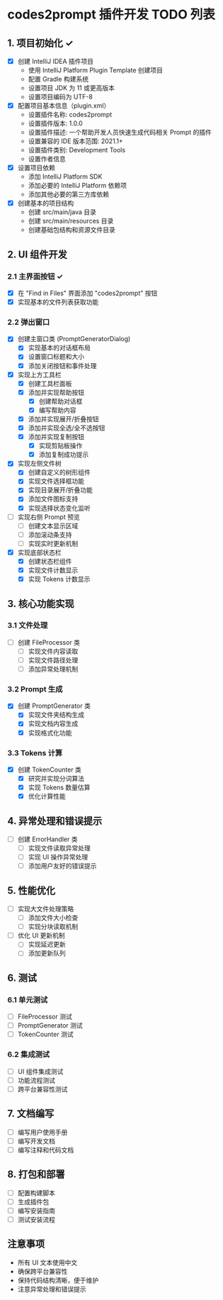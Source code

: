 # codes2prompt 插件开发 TODO 列表

## 1. 项目初始化 ✓
- [x] 创建 IntelliJ IDEA 插件项目
  - 使用 IntelliJ Platform Plugin Template 创建项目
  - 配置 Gradle 构建系统
  - 设置项目 JDK 为 11 或更高版本
  - 设置项目编码为 UTF-8
- [x] 配置项目基本信息（plugin.xml）
  - 设置插件名称: codes2prompt
  - 设置插件版本: 1.0.0
  - 设置插件描述: 一个帮助开发人员快速生成代码相关 Prompt 的插件
  - 设置兼容的 IDE 版本范围: 2021.1+
  - 设置插件类别: Development Tools
  - 设置作者信息
- [x] 设置项目依赖
  - 添加 IntelliJ Platform SDK
  - 添加必要的 IntelliJ Platform 依赖项
  - 添加其他必要的第三方库依赖
- [x] 创建基本的项目结构
  - 创建 src/main/java 目录
  - 创建 src/main/resources 目录
  - 创建基础包结构和资源文件目录

## 2. UI 组件开发
### 2.1 主界面按钮 ✓
- [x] 在 "Find in Files" 界面添加 "codes2prompt" 按钮
- [x] 实现基本的文件列表获取功能

### 2.2 弹出窗口
- [x] 创建主窗口类 (PromptGeneratorDialog)
  - [x] 实现基本的对话框布局
  - [x] 设置窗口标题和大小
  - [x] 添加关闭按钮和事件处理

- [x] 实现上方工具栏
  - [x] 创建工具栏面板
  - [x] 添加并实现帮助按钮
    - [x] 创建帮助对话框
    - [x] 编写帮助内容
  - [x] 添加并实现展开/折叠按钮
  - [x] 添加并实现全选/全不选按钮
  - [x] 添加并实现复制按钮
    - [x] 实现剪贴板操作
    - [x] 添加复制成功提示

- [x] 实现左侧文件树
  - [x] 创建自定义的树形组件
  - [x] 实现文件选择框功能
  - [x] 实现目录展开/折叠功能
  - [x] 添加文件图标支持
  - [x] 实现选择状态变化监听

- [ ] 实现右侧 Prompt 预览
  - [ ] 创建文本显示区域
  - [ ] 添加滚动条支持
  - [ ] 实现实时更新机制

- [x] 实现底部状态栏
  - [x] 创建状态栏组件
  - [x] 实现文件计数显示
  - [x] 实现 Tokens 计数显示

## 3. 核心功能实现
### 3.1 文件处理
- [ ] 创建 FileProcessor 类
  - [ ] 实现文件内容读取
  - [ ] 实现文件路径处理
  - [ ] 添加异常处理机制

### 3.2 Prompt 生成
- [x] 创建 PromptGenerator 类
  - [x] 实现文件夹结构生成
  - [x] 实现文档内容生成
  - [x] 实现格式化功能

### 3.3 Tokens 计算
- [x] 创建 TokenCounter 类
  - [x] 研究并实现分词算法
  - [x] 实现 Tokens 数量估算
  - [x] 优化计算性能

## 4. 异常处理和错误提示
- [ ] 创建 ErrorHandler 类
  - [ ] 实现文件读取异常处理
  - [ ] 实现 UI 操作异常处理
  - [ ] 添加用户友好的错误提示

## 5. 性能优化
- [ ] 实现大文件处理策略
  - [ ] 添加文件大小检查
  - [ ] 实现分块读取机制
- [ ] 优化 UI 更新机制
  - [ ] 实现延迟更新
  - [ ] 添加更新队列

## 6. 测试
### 6.1 单元测试
- [ ] FileProcessor 测试
- [ ] PromptGenerator 测试
- [ ] TokenCounter 测试

### 6.2 集成测试
- [ ] UI 组件集成测试
- [ ] 功能流程测试
- [ ] 跨平台兼容性测试

## 7. 文档编写
- [ ] 编写用户使用手册
- [ ] 编写开发文档
- [ ] 编写注释和代码文档

## 8. 打包和部署
- [ ] 配置构建脚本
- [ ] 生成插件包
- [ ] 编写安装指南
- [ ] 测试安装流程

## 注意事项
- 所有 UI 文本使用中文
- 确保跨平台兼容性
- 保持代码结构清晰，便于维护
- 注意异常处理和错误提示 